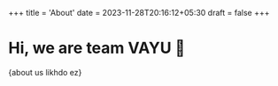 +++
title = 'About'
date = 2023-11-28T20:16:12+05:30
draft = false
+++

# Hi, we are team VAYU 🚀

{about us likhdo ez}